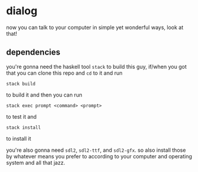 # dialog

now you can talk to your computer in simple yet wonderful ways, look at that!

## dependencies

you're gonna need the haskell tool `stack` to build this guy, if/when you got
that you can clone this repo and `cd` to it and run

```
stack build
```

to build it and then you can run

```
stack exec prompt <command> <prompt>
```

to test it and

```
stack install
```

to install it

you're also gonna need `sdl2`, `sdl2-ttf`, and `sdl2-gfx`. so also install
those by whatever means you prefer to according to your computer and operating
system and all that jazz.
